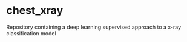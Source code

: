 # chest_xray
Repository containing a deep learning supervised approach to a x-ray classification model
